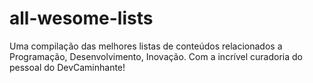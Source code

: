 # all-wesome-lists
Uma compilação das melhores listas de conteúdos relacionados a Programação, Desenvolvimento, Inovação. Com a incrível curadoria do pessoal do DevCaminhante!
